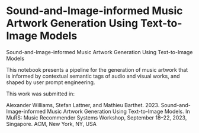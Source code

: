 # Sound-and-Image-informed Music Artwork Generation Using Text-to-Image Models
Sound-and-Image-informed Music Artwork Generation Using Text-to-Image Models

This notebook presents a pipeline for the generation of music artwork that is informed by contextual semantic tags of audio and visual works, and shaped by user prompt engineering.

This work was submitted in:

Alexander Williams, Stefan Lattner, and Mathieu Barthet. 2023. Sound-and- Image-informed Music Artwork Generation Using Text-to-Image Models. In MuRS: Music Recommender Systems Workshop, September 18–22, 2023, Singapore. ACM, New York, NY, USA
